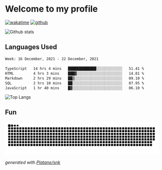 # Welcome to my profile

[![wakatime](https://wakatime.com/badge/user/82c377cd-a54c-404c-b7df-177b313ca539.svg)](https://wakatime.com/@82c377cd-a54c-404c-b7df-177b313ca539)
[![github](https://img.shields.io/github/followers/xinthose?logo=github&style=plastic)](https://github.com/alanhamlett?tab=followers)

![Github stats](https://github-readme-stats.vercel.app/api?username=xinthose&show_icons=true&theme=radical&count_private=true)

## Languages Used

<!--START_SECTION:waka-->
```text
Week: 16 December, 2021 - 22 December, 2021

TypeScript   14 hrs 4 mins   █████████████░░░░░░░░░░░░   51.41 % 
HTML         4 hrs 3 mins    ███▓░░░░░░░░░░░░░░░░░░░░░   14.81 % 
Markdown     2 hrs 29 mins   ██▒░░░░░░░░░░░░░░░░░░░░░░   09.10 % 
SQL          2 hrs 10 mins   ██░░░░░░░░░░░░░░░░░░░░░░░   07.95 % 
JavaScript   1 hr 40 mins    █▓░░░░░░░░░░░░░░░░░░░░░░░   06.10 % 
```
<!--END_SECTION:waka-->

![Top Langs](https://github-readme-stats.vercel.app/api/top-langs/?username=xinthose)

## Fun
![github contribution grid snake animation](https://raw.githubusercontent.com/xinthose/xinthose/output/github-contribution-grid-snake.svg)

_generated with [Platane/snk](https://github.com/Platane/snk)_
